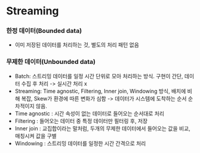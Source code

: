 # Streaming

### 한정 데이터(Bounded data)
- 이미 저장된 데이터를 처리하는 것, 별도의 처리 패턴 없음

### 무제한 데이터(Unbounded data)
- Batch: 스트리밍 데이터를 일정 시간 단위로 모아 처리하는 방식. 구현이 간단, 데이터 수집 후 처리 -> 실시간 처리 x
- Streaming: Time agnostic, Filtering, Inner join, Windowing 방식, 배치에 비해 복잡, Skew가 환경에 따른 변화가 심함 -> 데이터가 시스템에 도착하는 순서 순차적이지 않음.
 - Time agnostic : 시간 속성이 없는 데이터로 들어오는 순서대로 처리
 - Filtering : 들어오는 데이터 중 특정 데이터만 필터링 후, 저장
 - Inner join : 교집합이라는 말처럼, 두개의 무제한 데이터에서 들어오는 값을 비교, 매칭시켜 값을 구별
 - Windowing : 스트리밍 데이터를 일정한 시간 간격으로 처리